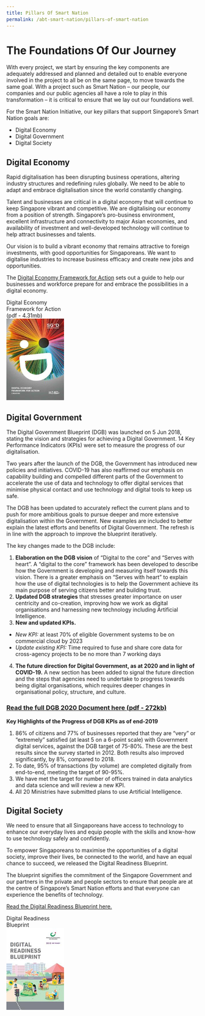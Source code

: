 ```yaml
---
title: Pillars Of Smart Nation
permalink: /abt-smart-nation/pillars-of-smart-nation
---
```


# The Foundations Of Our Journey

With every project, we start by ensuring the key components are adequately addressed and planned and detailed out to enable everyone involved in the project to all be on the same page, to move towards the same goal. With a project such as Smart Nation – our people, our companies and our public agencies all have a role to play in this transformation – it is critical to ensure that we lay out our foundations well. 

For the Smart Nation Initiative, our key pillars that support Singapore’s Smart Nation goals are:
-	Digital Economy
-	Digital Government 
-	Digital Society
 
## Digital Economy
Rapid digitalisation has been disrupting business operations, altering industry structures and redefining rules globally. We need to be able to adapt and embrace digitalisation since the world constantly changing.

Talent and businesses are critical in a digital economy that will continue to keep Singapore vibrant and competitive. We are digitalising our economy from a position of strength. Singapore’s pro-business environment, excellent infrastructure and connectivity to major Asian economies, and availability of investment and well-developed technology will continue to help attract businesses and talents.

Our vision is to build a vibrant economy that remains attractive to foreign investments, with good opportunities for Singaporeans. We want to digitalise industries to increase business efficacy and create new jobs and opportunities.

The <a href="https://www.imda.gov.sg/infocomm-media-landscape/SGDigital/Digital-Economy-Framework-for-Action" target="_blank">Digital Economy Framework for Action</a> sets out a guide to help our businesses and workforce prepare for and embrace the possibilities in a digital economy.

<div style="width:30%"> 
 Digital Economy Framework for Action
 (pdf - 4.31mb)
</div>
<div style="width:30%"> 
 <a href="/files/our-smart-nation/SGD Framework For Action.pdf" target="_blank"><img src="/images/abt-smart-nation/digital-economy-framework.jpg"></a>
</div>

## Digital Government

The Digital Government Blueprint (DGB) was launched on 5 Jun 2018, stating the vision and strategies for achieving a Digital Government. 14 Key Performance Indicators (KPIs) were set to measure the progress of our digitalisation.

Two years after the launch of the DGB, the Government has introduced new policies and initiatives. COVID-19 has also reaffirmed our emphasis on capability building and compelled different parts of the Government to accelerate the use of data and technology to offer digital services that minimise physical contact and use technology and digital tools to keep us safe.

The DGB has been updated to accurately reflect the current plans and to push for more ambitious goals to pursue deeper and more extensive digitalisation within the Government. New examples are included to better explain the latest efforts and benefits of Digital Government. The refresh is in line with the approach to improve the blueprint iteratively.

The key changes made to the DGB include:
1.	**Elaboration on the DGB vision** of “Digital to the core” and “Serves with heart”. A “digital to the core” framework has been developed to describe how the Government is developing and measuring itself towards this vision. There is a greater emphasis on “Serves with heart” to explain how the use of digital technologies is to help the Government achieve its main purpose of serving citizens better and building trust.
2.	**Updated DGB strategies** that stresses greater importance on user centricity and co-creation, improving how we work as digital organisations and harnessing new technology including Artificial Intelligence.
3.	**New and updated KPIs.**
  - *New KPI:* at least 70% of eligible Government systems to be on commercial cloud by 2023
  - *Update existing KPI:* Time required to fuse and share core data for cross-agency projects to be no more than 7 working days
4.	**The future direction for Digital Government, as at 2020 and in light of COVID-19.** A new section has been added to signal the future direction and the steps that agencies need to undertake to progress towards being digital organisations, which requires deeper changes in organisational policy, structure, and culture.

### <a href="/files/publications/dgb-public-document_30dec20.pdf" target="_blank">Read the full DGB 2020 Document here (pdf - 272kb)</a>
  
**Key Highlights of the Progress of DGB KPIs as of end-2019**
1.	86% of citizens and 77% of businesses reported that they are “very” or “extremely” satisfied (at least 5 on a 6-point scale) with Government digital services, against the DGB target of 75-80%. These are the best results since the survey started in 2012. Both results also improved significantly, by 8%, compared to 2018.
2.	To date, 95% of transactions (by volume) are completed digitally from end-to-end, meeting the target of 90-95%.
3.	We have met the target for number of officers trained in data analytics and data science and will review a new KPI.
4.	All 20 Ministries have submitted plans to use Artificial Intelligence.  

## Digital Society

We need to ensure that all Singaporeans have access to technology to enhance our everyday lives and equip people with the skills and know-how to use technology safely and confidently.

To empower Singaporeans to maximise the opportunities of a digital society, improve their lives, be connected to the world, and have an equal chance to succeed, we released the Digital Readiness Blueprint.

The blueprint signifies the commitment of the Singapore Government and our partners in the private and people sectors to ensure that people are at the centre of Singapore’s Smart Nation efforts and that everyone can experience the benefits of technology.

<a href="https://www.mci.gov.sg/en/portfolios/digital-readiness/digital-readiness-blueprint" target="_blank">Read the Digital Readiness Blueprint here.</a>

 <div style="width:30%"> 
  Digital Readiness Blueprint
 </div>
<div style="width:30%"> 
 <a href="https://www.mci.gov.sg/en/portfolios/digital-readiness/digital-readiness-blueprint" target="_blank"><img src="/images/abt-smart-nation/digital-readiness-blueprint.jpg"></a>
</div>
